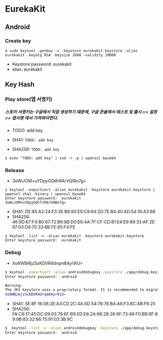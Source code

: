 # EurekaKit

## Android

### Create key

```shell
$ sudo keytool -genkey -v -keystore eurekakit.keystore -alias eurekakit -keyalg RSA -keysize 2048 -validity 10000
```

- Keystore password: eurekakit
- alias: eurekakit

## Key Hash

### Play store(앱 서명키)

##### 스토어 서명키는 구글에서 직접 생성하기 때문에, 구글 콘솔에서 테스트 및 출시 => 설정 => 앱서명 에서 가져와야한다.

- TODO: add key

- SHA1: `TODO: add key`
- SHA256: `TODO: add key`

```shell
❯ echo "TODO: add key" | xxd -r -p | openssl base64

```

### Release

- 3oWiJOM+uYDpyGQtfrRArVQWo7g=

```
❯ keytool -exportcert -alias eurekakit -keystore eurekakit.keystore | openssl sha1 -binary | openssl base64
Enter keystore password:  eurekakit
3oWiJOM+uYDpyGQtfrRArVQWo7g=
```

- SHA1: DE:85:A2:24:E3:3E:B9:80:E9:C8:64:2D:7E:B4:40:AD:54:16:A3:B8
- SHA256: 46:9D:67:F4:B0:67:72:B6:8B:D0:E6:4A:7F:CF:CD:81:E4:E9:89:33:AF:2E:97:03:D9:70:33:6B:FE:85:F4:FE

```
❯ keytool -list -v -alias eurekakit -keystore eurekakit.keystore
Enter keystore password:  eurekakit
```

### Debug

- Xo8WBi6jzSxKDVR4drqm84yr9iU=

```bash
❯ keytool -exportcert -alias androiddebugkey -keystore ./app/debug.keystore | openssl sha1 -binary | openssl base64
Enter keystore password:  android

Warning:
The JKS keystore uses a proprietary format. It is recommended to migrate to PKCS12 which is an industry standard format using "keytool -importkeystore -srckeystore ./app/debug.keystore -destkeystore ./app/debug.keystore -deststoretype pkcs12".
Xo8WBi6jzSxKDVR4drqm84yr9iU=
```

- SHA1: 5E:8F:16:06:2E:A3:CD:2C:4A:0D:54:78:76:BA:A6:F3:8C:AB:F6:25
- SHA256: FA:C6:17:45:DC:09:03:78:6F:B9:ED:E6:2A:96:2B:39:9F:73:48:F0:BB:6F:89:9B:83:32:66:75:91:03:3B:9C

```bash
$  keytool -list -v -alias androiddebugkey -keystore ./app/debug.keystore
Enter keystore password:  android
```
